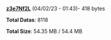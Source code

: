[**z3e7Nf2L**](/data/z3e7Nf2L.txt) (04/02/23 - 01:43)- 418 bytes

**Total Datas**: 8118

**Total Size**: 54.35 MB / 54.4 MB